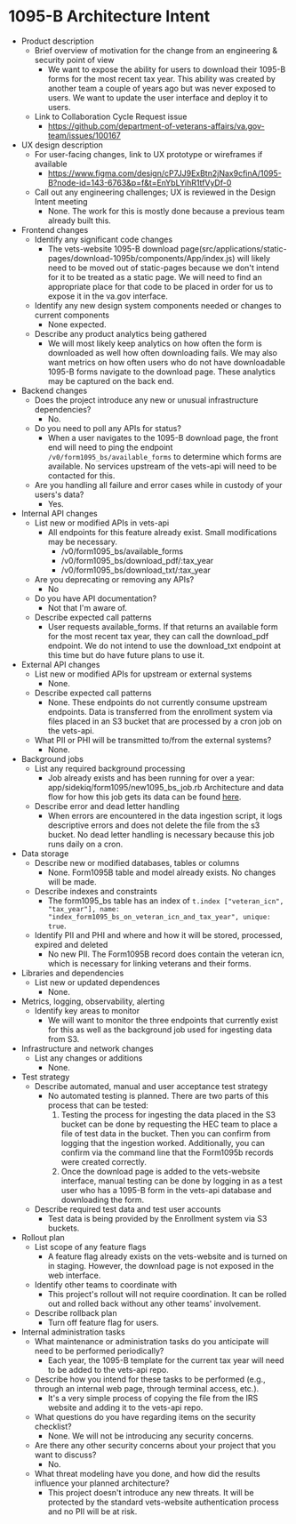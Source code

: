 # 1095-B Architecture Intent

- Product description
    - Brief overview of motivation for the change from an engineering & security point of view
        - We want to expose the ability for users to download their 1095-B forms for the most recent tax year. This ability was created by another team a couple of years ago but was never exposed to users. We want to update the user interface and deploy it to users.
    - Link to Collaboration Cycle Request issue
        - https://github.com/department-of-veterans-affairs/va.gov-team/issues/100167
- UX design description
    - For user-facing changes, link to UX prototype or wireframes if available
        - https://www.figma.com/design/cP7JJ9ExBtn2jNax9cfinA/1095-B?node-id=143-6763&p=f&t=EnYbLYihR1tfVyDf-0
    - Call out any engineering challenges; UX is reviewed in the Design Intent meeting
        - None. The work for this is mostly done because a previous team already built this.
- Frontend changes
    - Identify any significant code changes
        - The vets-website 1095-B download page(src/applications/static-pages/download-1095b/components/App/index.js) will likely need to be moved out of static-pages because we don't intend for it to be treated as a static page. We will need to find an appropriate place for that code to be placed in order for us to expose it in the va.gov interface.
    - Identify any new design system components needed or changes to current components
        - None expected.
    - Describe any product analytics being gathered
        - We will most likely keep analytics on how often the form is downloaded as well how often downloading fails. We may also want metrics on how often users who do not have downloadable 1095-B forms navigate to the download page. These analytics may be captured on the back end.
- Backend changes
    - Does the project introduce any new or unusual infrastructure dependencies?
        - No.
    - Do you need to poll any APIs for status?
        - When a user navigates to the 1095-B download page, the front end will need to ping the endpoint `/v0/form1095_bs/available_forms` to determine which forms are available. No services upstream of the vets-api will need to be contacted for this.
    - Are you handling all failure and error cases while in custody of your users's data?
        - Yes.
- Internal API changes
    - List new or modified APIs in vets-api
        - All endpoints for this feature already exist. Small modifications may be necessary.
            - /v0/form1095_bs/available_forms
            -  /v0/form1095_bs/download_pdf/:tax_year
            - /v0/form1095_bs/download_txt/:tax_year
    - Are you deprecating or removing any APIs?
        - No
    - Do you have API documentation?
        - Not that I'm aware of.
    - Describe expected call patterns
        - User requests available_forms. If that returns an available form for the most recent tax year, they can call the download_pdf endpoint. We do not intend to use the download_txt endpoint at this time but do have future plans to use it.
- External API changes
    - List new or modified APIs for upstream or external systems
        - None.
    - Describe expected call patterns
        - None. These endpoints do not currently consume upstream endpoints. Data is transferred from the enrollment system via files placed in an S3 bucket that are processed by a cron job on the vets-api.
    - What PII or PHI will be transmitted to/from the external systems?
        - None.
- Background jobs
    - List any required background processing
        - Job already exists and has been running for over a year: app/sidekiq/form1095/new1095_bs_job.rb Architecture and data flow for how this job gets its data can be found [here](../research/tech/Data%20Flow%20Diagram.md).
    - Describe error and dead letter handling
        - When errors are encountered in the data ingestion script, it logs descriptive errors and does not delete the file from the s3 bucket. No dead letter handling is necessary because this job runs daily on a cron.
- Data storage
    - Describe new or modified databases, tables or columns
        - None. Form1095B table and model already exists. No changes will be made.
    - Describe indexes and constraints
        - The form1095_bs table has an index of `t.index ["veteran_icn", "tax_year"], name: "index_form1095_bs_on_veteran_icn_and_tax_year", unique: true`.
    - Identify PII and PHI and where and how it will be stored, processed, expired and deleted
        - No new PII. The Form1095B record does contain the veteran icn, which is necessary for linking veterans and their forms.
- Libraries and dependencies
    - List new or updated dependences
        - None.
- Metrics, logging, observability, alerting
    - Identify key areas to monitor
        - We will want to monitor the three endpoints that currently exist for this as well as the background job used for ingesting data from S3.
- Infrastructure and network changes
    - List any changes or additions
        - None.
- Test strategy
    - Describe automated, manual and user acceptance test strategy
        - No automated testing is planned. There are two parts of this process that can be tested:
             1) Testing the process for ingesting the data placed in the S3 bucket can be done by requesting the HEC team to place a file of test data in the bucket. Then you can confirm from logging that the ingestion worked. Additionally, you can confirm via the command line that the Form1095b records were created correctly.
             2) Once the download page is added to the vets-website interface, manual testing can be done by logging in as a test user who has a 1095-B form in the vets-api database and downloading the form.
    - Describe required test data and test user accounts
        - Test data is being provided by the Enrollment system via S3 buckets.
- Rollout plan
    - List scope of any feature flags
        - A feature flag already exists on the vets-website and is turned on in staging. However, the download page is not exposed in the web interface.
    - Identify other teams to coordinate with
        - This project's rollout will not require coordination. It can be rolled out and rolled back without any other teams' involvement.
    - Describe rollback plan
        - Turn off feature flag for users.
- Internal administration tasks
    - What maintenance or administration tasks do you anticipate will need to be performed periodically?
        - Each year, the 1095-B template for the current tax year will need to be added to the vets-api repo.
    - Describe how you intend for these tasks to be performed (e.g., through an internal web page, through terminal access, etc.).
        - It's a very simple process of copying the file from the IRS website and adding it to the vets-api repo.
    - What questions do you have regarding items on the security checklist?
        - None. We will not be introducing any security concerns.
    - Are there any other security concerns about your project that you want to discuss?
        - No.
    - What threat modeling have you done, and how did the results influence your planned architecture?
        - This project doesn't introduce any new threats. It will be protected by
        the standard vets-website authentication process and no PII will be at risk.
